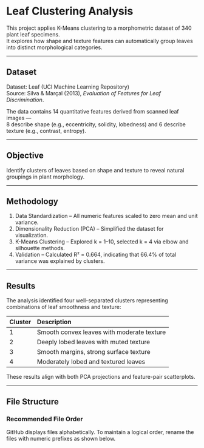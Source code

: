 # Leaf Clustering Analysis

This project applies K-Means clustering to a morphometric dataset of 340 plant leaf specimens.  
It explores how shape and texture features can automatically group leaves into distinct morphological categories.

---

## Dataset
Dataset: Leaf (UCI Machine Learning Repository)  
Source: Silva & Marçal (2013), *Evaluation of Features for Leaf Discrimination*.

The data contains 14 quantitative features derived from scanned leaf images —  
8 describe shape (e.g., eccentricity, solidity, lobedness) and 6 describe texture (e.g., contrast, entropy).

---

## Objective
Identify clusters of leaves based on shape and texture to reveal natural groupings in plant morphology.

---

## Methodology
1. Data Standardization – All numeric features scaled to zero mean and unit variance.  
2. Dimensionality Reduction (PCA) – Simplified the dataset for visualization.  
3. K-Means Clustering – Explored k = 1–10, selected k = 4 via elbow and silhouette methods.  
4. Validation – Calculated R² = 0.664, indicating that 66.4% of total variance was explained by clusters.

---

## Results
The analysis identified four well-separated clusters representing combinations of leaf smoothness and texture:

| Cluster | Description |
|:--|:--|
| 1 | Smooth convex leaves with moderate texture |
| 2 | Deeply lobed leaves with muted texture |
| 3 | Smooth margins, strong surface texture |
| 4 | Moderately lobed and textured leaves |

These results align with both PCA projections and feature-pair scatterplots.

---

## File Structure

### Recommended File Order
GitHub displays files alphabetically. To maintain a logical order, rename the files with numeric prefixes as shown below.

